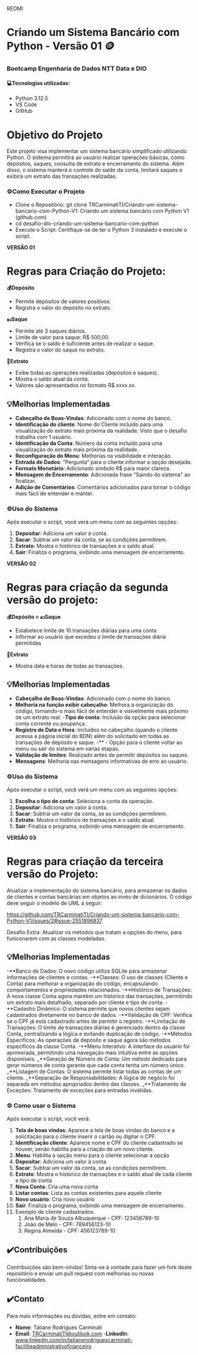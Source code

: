 REDMI
# Criando um Sistema Bancário com Python - Versão 01 🪙

### Bootcamp Engenharia de Dados NTT Data e DIO 

#### 💻Tecnologias utilizadas:
- Python 3.12.5
- VS Code
- GitHub

# Objetivo do Projeto
Este projeto visa implementar um sistema bancário simplificado utilizando Python. O sistema permitirá ao usuário realizar operações básicas, como depósitos, saques, consulta de extrato e encerramento do sistema. Além disso, o sistema manterá o controle do saldo da conta, limitará saques e exibirá um extrato das transações realizadas.

### ⚙️Como Executar o Projeto
- Clone o Repositório: git clone TRCarminatiTI/Criando-um-sistema-bancario-com-Python-V1: Criando um sistema bancário com Python V1 (github.com)
- cd desafio-dio-criando-um-sistema-bancario-com-python 
- Execute o Script: Certifique-se de ter o Python 3 instalado e execute o script.

**VERSÃO 01**

# Regras para Criação do Projeto:
**💰Depósito**
- Permite depósitos de valores positivos.
- Registra o valor do depósito no extrato.

**💶Saque**
- Permite até 3 saques diários.
- Limite de valor para saque: R$ 500,00.
- Verifica se o saldo é suficiente antes de realizar o saque.
- Registra o valor do saque no extrato.

**🧾Extrato**
- Exibe todas as operações realizadas (depósitos e saques).
- Mostra o saldo atual da conta.
- Valores são apresentados no formato R$ xxxx.xx.

## 💡Melhorias Implementadas
- **Cabeçalho de Boas-Vindas**: Adicionado com o nome do banco.
- **Identificação do cliente**: Nome do Cliente incluído para uma visualização do extrato mais próxima da realidade. Visto que o desafio trabalha com 1 usuário.
- **Identificação da Conta**: Número da conta incluído para uma visualização do extrato mais próxima da realidade.
- **Reconfiguração do Menu**: Melhorias na visibilidade e interação.
- **Entrada de Dados**: “Pergunta” para o cliente informar a opção desejada.
- **Formato Monetário**: Adicionado símbolo R$ para maior clareza.
- **Mensagem de Encerramento**: Adicionada frase "Saindo do sistema" ao finalizar.
- **Adição de Comentários**: Comentários adicionados para tornar o código mais fácil de entender e manter.

### ⚙️Uso do Sistema
Após executar o script, você verá um menu com as seguintes opções: 
1. **Depositar**: Adiciona um valor à conta. 
2. **Sacar**: Subtrai um valor da conta, se as condições permitirem. 
3. **Extrato**: Mostra o histórico de transações e o saldo atual. 
4. **Sair**: Finaliza o programa, exibindo uma mensagem de encerramento. 

**VERSÃO 02**

# Regras para criação da segunda versão do projeto:

**💰Depósito** e **💶Saque**
- Estabelece limite de 10 transações diárias para uma conta
- Informar ao usuário que excedeu o limite de transações diária permitidas

**🧾Extrato**
- Mostra data e horas de todas as transações.

## 💡Melhorias Implementadas
- **Cabeçalho de Boas-Vindas**: Adicionado com o nome do banco.
- **Melhoria na função exibir cabeçalho**: Melhora a organização do código, tornando-o mais fácil de entender e visivelmente mais próximo de um extrato real.
-**Tipo de conta**: Inclusão da opção para selecionar conta corrente ou poupança.
- **Registro de Data e Hora**: Incluídos no cabeçalho (quando o cliente acessa a página inicial do BDN) além do solicitado em todas as transações de depósito e saque.
-** - Opção para o cliente voltar ao menu ou sair do sistema em várias etapas.
- **Validação de limites**: Realizado antes de permitir depósitos ou saques.
- **Mensagens**: Melhoria nas mensagens informativas de erro ao usuário.

### ⚙️Uso do Sistema
Após executar o script, você verá um menu com as seguintes opções: 
1. **Escolha o tipo de conta**: Seleciona a conta da operação.
2. **Depositar**: Adiciona um valor à conta. 
3. **Sacar**: Subtrai um valor da conta, se as condições permitirem. 
4. **Extrato**: Mostra o histórico de transações e o saldo atual. 
5. **Sair**: Finaliza o programa, exibindo uma mensagem de encerramento. 

**VERSÃO 03**

# Regras para criação da terceira versão do Projeto:

Atualizar a implementação do sistema bancário, para armazenar os dados de clientes e contas bancárias em objetos ao invés de dicionários. O código deve seguir o modelo de UML a seguir:

https://github.com/TRCarminatiTI/Criando-um-sistema-bancario-com-Python-V1/issues/2#issue-2551896837

Desafio Extra: Atualizar os métodos que tratam a opções do menu, para funiconarem com as classes modeladas.

## 💡Melhorias Implementadas
-**Banco de Dados: O novo código utiliza SQLite para armazenar informações de clientes e contas. 
-**Classes: O uso de classes (Cliente e Conta) para melhorar a organização do código, encapsulando comportamentos e propriedades relacionados.
-**Histórico de Transações: A nova classe Conta agora mantém um histórico das transações, permitindo um extrato mais detalhado, separado por cliente e tipo de conta.
-**Cadastro Dinâmico: O sistema permite que novos clientes sejam cadastrados diretamente no banco de dados.
-**Validação de CPF: Verifica se o CPF já está cadastrado antes de permitir o registro.
-**Limitação de Transações: O limite de transações diárias é gerenciado dentro da classe Conta, centralizando a lógica e evitando duplicação de código.
-**Métodos Específicos: As operações de depósito e saque agora são métodos específicos da classe Conta.
-**Menu Interativo: A interface do usuário foi aprimorada, permitindo uma navegação mais intuitiva entre as opções disponíveis.
_**Geração de Número de Conta: Um método dedicado para gerar números de conta garante que cada conta tenha um número único.
_**Listagem de Contas: O sistema permite listar todas as contas de um cliente.
_**Separação de Responsabilidades: A lógica de negócio foi separada em métodos apropriados dentro das classes.
_**Tratamento de Exceções: Tratamento de exceções para entradas inválidas.

### ⚙️ Como usar o Sistema
Após executar o script, você verá: 
1. **Tela de boas vindas**: Aparece a tela de boas vindas do banco e a solicitação para o cliente inserir o cartão ou digitar o CPF.
2. **Identificação cliente**: Aparece nome e CPF do cliente cadastrado se houver, senão habilita para a criação de um novo cliente.
3. **Menu**: Habilita a opção menu para o cliente selecionar a opção
4. **Depositar**: Adiciona um valor à conta 
5. **Sacar**: Subtrai um valor da conta, se as condições permitirem. 
6. **Extrato**: Mostra o histórico de transações e o saldo atual de cada cliente e tipo de conta
7. **Nova Conta**: Cria uma nova conta
8. **Listar contas**: Lista as contas existentes para aquele cliente 
9. **Novo usuário**: Cria novo usuário
10. **Sair**: Finaliza o programa, exibindo uma mensagem de encerramento.
11. Exemplo de cliente cadastrados:
    1) Ana Maria de Souza Albuquerque - CPF: 123456789-10
    2) João de Melo - CPF: 789456123-10
    3) Regina Almeida - CPF: 456123789-10

## ✔️Contribuições
Contribuições são bem-vindas! Sinta-se à vontade para fazer um fork deste repositório e enviar um pull request com melhorias ou novas funcionalidades.

## ✔️Contato
Para mais informações ou dúvidas, entre em contato:

- **Nome**: Tatiane Rodrigues Carminati
- **Email**: TRCarminatiTI@outlook.com
-**LinkedIn**: www.linkedin.com/in/tatianerodriguescarminati-facilitieadministrativofinanceiro



